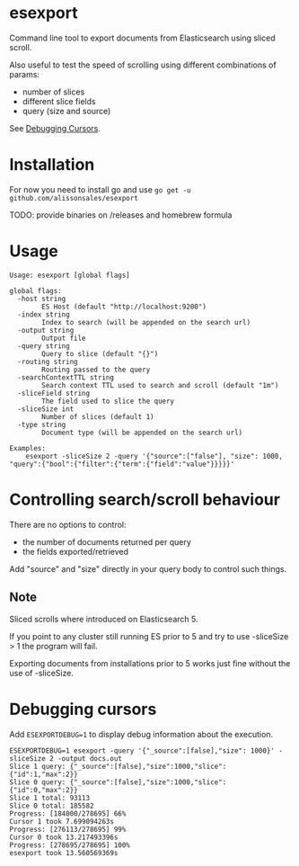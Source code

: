 # esexport

Command line tool to export documents from Elasticsearch using sliced scroll.

Also useful to test the speed of scrolling using different combinations of params:

* number of slices
* different slice fields
* query (size and source)

See [Debugging Cursors](#debugging-cursors).

# Installation

For now you need to install go and use `go get -u github.com/alissonsales/esexport`

TODO: provide binaries on /releases and homebrew formula

# Usage

```
Usage: esexport [global flags]

global flags:
  -host string
    	ES Host (default "http://localhost:9200")
  -index string
    	Index to search (will be appended on the search url)
  -output string
    	Output file
  -query string
    	Query to slice (default "{}")
  -routing string
    	Routing passed to the query
  -searchContextTTL string
    	Search context TTL used to search and scroll (default "1m")
  -sliceField string
    	The field used to slice the query
  -sliceSize int
    	Number of slices (default 1)
  -type string
    	Document type (will be appended on the search url)

Examples:
	esexport -sliceSize 2 -query '{"source":["false"], "size": 1000, "query":{"bool":{"filter":{"term":{"field":"value"}}}}}'
```

# Controlling search/scroll behaviour

There are no options to control:

* the number of documents returned per query
* the fields exported/retrieved

Add "source" and "size" directly in your query body to control such things.

## Note

Sliced scrolls where introduced on Elasticsearch 5.

If you point to any cluster still running ES prior to 5 and try to use -sliceSize > 1 the program will fail.

Exporting documents from installations prior to 5 works just fine without the use of -sliceSize.

# Debugging cursors

Add `ESEXPORTDEBUG=1` to display debug information about the execution.

```
ESEXPORTDEBUG=1 esexport -query '{"_source":[false],"size": 1000}' -sliceSize 2 -output docs.out
Slice 1 query: {"_source":[false],"size":1000,"slice":{"id":1,"max":2}}
Slice 0 query: {"_source":[false],"size":1000,"slice":{"id":0,"max":2}}
Slice 1 total: 93113
Slice 0 total: 185582
Progress: [184000/278695] 66%
Cursor 1 took 7.699094263s
Progress: [276113/278695] 99%
Cursor 0 took 13.217493396s
Progress: [278695/278695] 100%
esexport took 13.560569369s
```
